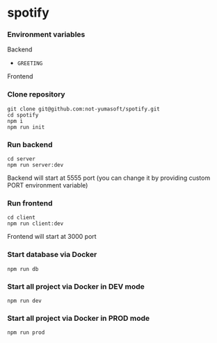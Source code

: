 # spotify

### Environment variables

Backend

- `GREETING`

Frontend

### Clone repository

```shell
git clone git@github.com:not-yumasoft/spotify.git
cd spotify
npm i
npm run init
```

### Run backend

```shell
cd server
npm run server:dev
```

Backend will start at 5555 port (you can change it by providing custom PORT environment variable)

### Run frontend

```shell
cd client
npm run client:dev
```

Frontend will start at 3000 port

### Start database via Docker

```shell
npm run db
```

### Start all project via Docker in DEV mode

```shell
npm run dev
```

### Start all project via Docker in PROD mode

```shell
npm run prod
```
